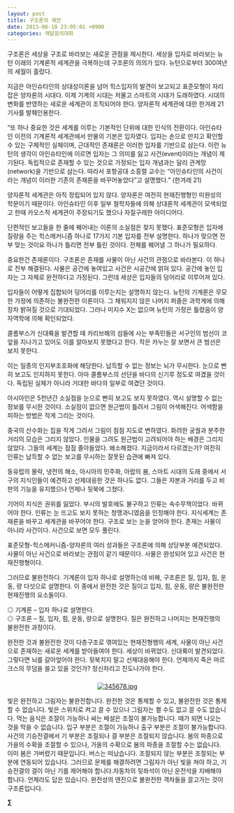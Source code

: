 ```yaml
---
layout: post
title: 구조론의 제안
date: 2013-06-10 23:05:01 +0900
categories: 깨달음의대화
---
```

구조론은 세상을 구조로 바라보는 새로운 관점을 제시한다. 세상을 입자로 바라보는 뉴턴 이래의 기계론적 세계관을 극복하는데 구조론의 의의가 있다. 뉴턴으로부터 300여년의 세월이 흘렀다. 


  


지금은 아인슈타인의 상대성이론을 넘어 힉스입자의 발견이 보고되고 표준모형이 자리잡은 양자론의 시대다. 이제 기계의 시대는 저물고 스마트의 시대가 도래하였다. 시대의 변화를 반영하는 새로운 세계관이 조직되어야 한다. 양자론적 세계관에 대한 한겨레 21 기사를 발췌인용한다.


  


“또 하나 중요한 것은 세계를 이루는 기본적인 단위에 대한 인식의 전환이다. 아인슈타인 이전의 기계론적 세계관에서 만물의 기본은 입자였다. 입자는 손으로 만지고 확인할 수 있는 구체적인 실체이며, 근대적인 존재론은 이러한 입자를 기반으로 삼는다. 이런 뉴턴의 생각이 아인슈타인에 이르면 입자는 그 의미를 잃고 사건(event)이라는 개념이 제기된다. 독립적으로 존재할 수 있는 것으로 가정되는 입자 개념과는 달리 관계망(network)을 기반으로 삼는다. 따라서 포항공대 소흥렬 교수는 “아인슈타인의 사건이라는 개념이 이러한 기존의 존재론을 바꾸어놓았다”고 설명했다.” (한겨레 21)


  


양자론적 세계관은 아직 정립되어 있지 않다. 양자론은 여전히 현재진행형인 미완성의 학문이기 때문이다. 아인슈타인 이후 일부 철학자들에 의해 상대론적 세계관이 모색되었고 한때 카오스적 세계관이 주장되기도 했으나 자질구레한 아이디어다.


  


단편적인 보고들을 한 줄에 꿰어내는 이론의 소실점은 찾지 못했다. 표준모형은 입자에 질량을 주는 힉스메커니즘 하나로 17가지 기본 입자를 전부 설명한다. 하나가 맞으면 전부 맞는 것이요 하나가 틀리면 전부 틀린 것이다. 전체를 꿰어낼 그 하나가 필요하다. 


  


중요한건 존재론이다. 구조론은 존재를 사물이 아닌 사건의 관점으로 바라본다. 이 하나로 전부 해결된다. 사물은 공간에 놓여있고 사건은 시공간에 얽혀 있다. 공간에 놓인 입자는 그 자체로 완전하다고 가정된다. 그런데 세상은 입자들의 덩어리로 이루어져 있다. 


  


입자들이 어떻게 집합되어 덩어리를 이루는지는 설명하지 않는다. 뉴턴의 기계론은 무모한 가정에 의존하는 불완전한 이론이다. 그 채워지지 않은 나머지 퍼즐은 과학계에 의해 장차 밝혀질 것으로 기대되었다. 그러나 미지수 X는 없으며 뉴턴의 가정은 틀렸음이 양자역학에 의해 확인되었다. 


  


콜롬부스가 신대륙을 발견할 때 카리브해의 섬들에 사는 부족민들은 서구인의 범선이 코앞을 지나가고 있어도 이를 알아보지 못했다고 한다. 작은 카누는 잘 보면서 큰 범선은 보지 못한다.


  


이는 일종의 인지부조호화에 해당한다. 납득할 수 없는 정보는 뇌가 무시한다. 눈으로 뻔히 보고도 인지하지 못한다. 아마 콜롬부스의 선단을 바다의 신기루 정도로 여겼을 것이다. 독립된 실체가 아니라 거대한 바다의 일부로 여겼던 것이다. 


  


아시아인은 5천년간 소실점을 눈으로 뻔히 보고도 보지 못하였다. 역시 설명할 수 없는 정보를 무시한 것이다. 소실점이 없으면 원근법이 틀려서 그림이 어색해진다. 어색함을 피하는 방법은 작게 그리는 것이다.


  


중국의 산수화는 집을 작게 그려서 그림이 점점 지도로 변하였다. 화려한 궁궐과 분주한 거리의 모습은 그리지 않았다. 인물을 그려도 원근법이 고려되어야 하는 배경은 그리지 않았다. 그들의 세계는 점점 졸아들었다. 왜소해졌다. 지금이라서 다르겠는가? 여전히 인류는 납득할 수 없는 보고를 무시하는 잘못된 습관에 빠져 있다. 


  


동유럽의 몰락, 냉전의 해소, 아시아의 민주화, 아랍의 봄, 스마트 시대의 도래 중에서 서구의 지식인들이 예견하고 선제대응한 것은 하나도 없다. 그들은 자본과 거리를 두고 비판의 기능을 유지했으나 언제나 뒷북에 그쳤다. 


  


기어이 지식은 권위를 잃었다. 부시의 발호에도 불구하고 인류는 속수무책이었다. 바뀌어야 한다. 인류는 눈 뜨고도 보지 못하는 청맹과니였음을 인정해야 한다. 지식세계는 존재론을 바꾸고 세계관을 바꾸어야 한다. 구조로 보는 눈을 얻어야 한다. 존재는 사물이 아니라 사건이다. 사건으로 보면 모두 풀린다. 


  


표준모형-힉스메커니즘-양자론의 여러 성과들은 구조론에 의해 상당부분 예견되었다. 사물이 아닌 사건으로 바라보는 관점이 같기 때문이다. 사물은 완성되어 있고 사건은 현재진행형이다. 


  


그러므로 불완전하다. 기계론이 입자 하나로 설명하는데 비해, 구조론은 질, 입자, 힘, 운동, 량 다섯으로 설명한다. 이 중에서 완전한 것은 질이고 입자, 힘, 운동, 량은 불완전한 현재진행의 요소들이다. 

   
◎ 기계론 – 입자 하나로 설명한다.   
◎ 구조론 – 질, 입자, 힘, 운동, 량으로 설명한다. 질은 완전하고 나머지는 현재진행의 불완전한 과정이다. 



완전한 것과 불완전한 것이 다층구조로 엮여있는 현재진형행의 세계, 사물이 아닌 사건으로 존재하는 새로운 세계를 받아들여야 한다. 세상이 바뀌었다. 신대륙이 발견되었다. 그렇다면 뇌를 갈아엎어야 한다. 뒷북치지 말고 선제대응해야 한다. 언제까지 죽은 마르크스의 무덤을 쓸고 있을 것인가? 정신차리고 진도나가야 한다. 



 ###


  




<p align="center">
  <a href="?mid=DonOh"><img alt="345678.jpg" src="assets/attach/images/198/727/315/55.JPG" /> <br /></a>
</p>

 빛은 완전하고 그림자는 불완전합니다. 완전한 것은 통제할 수 있고, 불완전한 것은 통제할 수 없습니다. 빛은 스위치로 켜고 끌 수 있으나 그림자는 켤 수도 없고 끌 수도 없습니다. 먹는 음식은 조절이 가능하나 싸는 배설은 조절이 불가능합니다. 때가 되면 나오는 것을 막을 수 없습니다. 입구 부분은 조절이 가능하나 출구 부분은 조절이 불가능합니다. 사건의 기승전결에서 기 부분은 조절되나 결 부분은 조절되지 않습니다. 봄의 파종으로 가을의 수확을 조절할 수 있으나, 가을의 수확으로 봄의 파종을 조절할 수는 없습니다. 이미 봄은 가버렸기 때문입니다. 버스는 떠났습니다. 조절되지 않는 부분은 조절되는 부분에 연동되어 있습니다. 그러므로 문제를 해결하려면 그림자가 아닌 빛을 쳐야 하고, 기승전결의 결이 아닌 기를 제어해야 합니다.자동차의 뒷좌석이 아닌 운전석을 지배해야 합니다. 언제라도 답은 있습니다. 완전성의 엔진으로 불완전한 객차들을 끌고가는 것이 구조론입니다. 



**∑**
